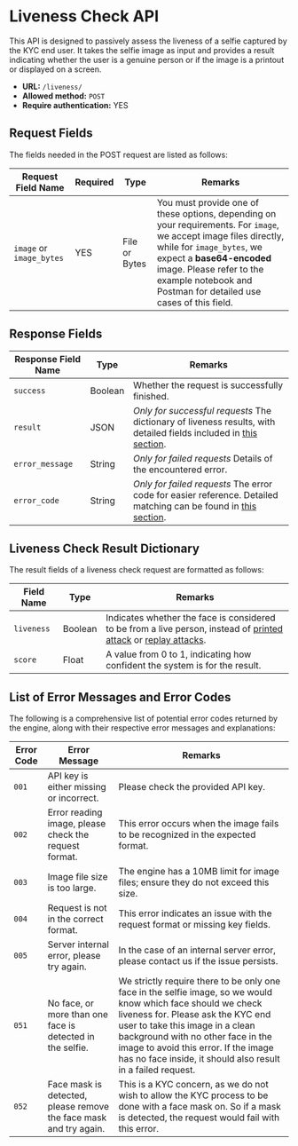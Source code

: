 # Liveness Check API
This API is designed to passively assess the liveness of a selfie captured by the KYC end user. It takes the selfie image as input and provides a result indicating whether the user is a genuine person or if the image is a printout or displayed on a screen.

- **URL:** `/liveness/`
- **Allowed method:** `POST`
- **Require authentication:** YES

## Request Fields
The fields needed in the POST request are listed as follows:

| Request Field Name      | Required | Type          | Remarks |
|-------------------------|----------|---------------|---------|
| `image` or `image_bytes`| YES      | File or Bytes | You must provide one of these options, depending on your requirements. For `image`, we accept image files directly, while for `image_bytes`, we expect a **base64-encoded** image. Please refer to the example notebook and Postman for detailed use cases of this field.

## Response Fields

| Response Field Name | Type     | Remarks                                            |
|----------------------|----------|----------------------------------------------------|
| `success`              | Boolean  | Whether the request is successfully finished.   |
| `result`               | JSON     | *Only for successful requests* The dictionary of liveness results, with detailed fields included in [this section](#liveness-check-result-dictionary). |
| `error_message`        | String   | *Only for failed requests* Details of the encountered error. |
| `error_code`           | String   | *Only for failed requests* The error code for easier reference. Detailed matching can be found in [this section](#list-of-error-messages-and-error-codes).

## Liveness Check Result Dictionary
The result fields of a liveness check request are formatted as follows:

| Field Name | Type    | Remarks |
|------------|---------|---------|
| `liveness`   | Boolean | Indicates whether the face is considered to be from a live person, instead of [printed attack](https://paperswithcode.com/task/face-anti-spoofing#:~:text=Print%20attack%3A%20The%20attacker%20uses%20someone%E2%80%99s%20photo.%20The%20image%20is%20printed%20or%20displayed%20on%20a%20digital%20device.) or [replay attacks](https://paperswithcode.com/task/face-anti-spoofing#:~:text=Replay/video%20attack%3A%20A%20more%20sophisticated%20way%20to%20trick%20the%20system%2C%20which%20usually%20requires%20a%20looped%20video%20of%20a%20victim%E2%80%99s%20face.%20This%20approach%20ensures%20behaviour%20and%20facial%20movements%20to%20look%20more%20%E2%80%98natural%E2%80%99%20compared%20to%20holding%20someone%E2%80%99s%20photo).|
| `score`      | Float   | A value from 0 to 1, indicating how confident the system is for the result.

## List of Error Messages and Error Codes

The following is a comprehensive list of potential error codes returned by the engine, along with their respective error messages and explanations:

| Error Code | Error Message                                        | Remarks                                                    |
|------------|-----------------------------------------------------|------------------------------------------------------------|
| `001`        | API key is either missing or incorrect.            | Please check the provided API key.            |
| `002`        | Error reading image, please check the request format. | This error occurs when the image fails to be recognized in the expected format.|
| `003`        | Image file size is too large.                      | The engine has a 10MB limit for image files; ensure they do not exceed this size.|
| `004`        | Request is not in the correct format.              | This error indicates an issue with the request format or missing key fields.|
| `005`        | Server internal error, please try again.           | In the case of an internal server error, please contact us if the issue persists.|
| `051`        | No face, or more than one face is detected in the selfie. | We strictly require there to be only one face in the selfie image, so we would know which face should we check liveness for. Please ask the KYC end user to take this image in a clean background with no other face in the image to avoid this error. If the image has no face inside, it should also result in a failed request.|
| `052`        | Face mask is detected, please remove the face mask and try again. | This is a KYC concern, as we do not wish to allow the KYC process to be done with a face mask on. So if a mask is detected, the request would fail with this error.
